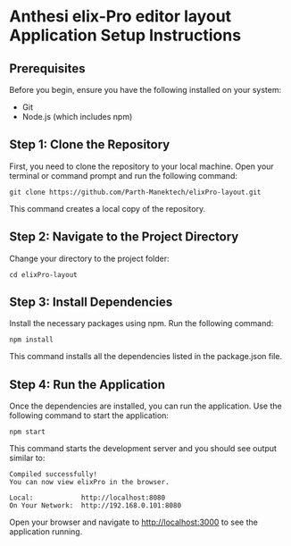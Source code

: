 # Anthesi elix-Pro editor layout Application Setup Instructions

## Prerequisites
Before you begin, ensure you have the following installed on your system:
- Git
- Node.js (which includes npm)

## Step 1: Clone the Repository
First, you need to clone the repository to your local machine. Open your terminal or command prompt and run the following command:
```
git clone https://github.com/Parth-Manektech/elixPro-layout.git
```
This command creates a local copy of the repository.

## Step 2: Navigate to the Project Directory
Change your directory to the project folder:
```
cd elixPro-layout
```

## Step 3: Install Dependencies
Install the necessary packages using npm. Run the following command:
```
npm install
```
This command installs all the dependencies listed in the package.json file.

## Step 4: Run the Application
Once the dependencies are installed, you can run the application. Use the following command to start the application:
```
npm start
```
This command starts the development server and you should see output similar to:
```
Compiled successfully!
You can now view elixPro in the browser.

Local:            http://localhost:8080
On Your Network:  http://192.168.0.101:8080
```
Open your browser and navigate to [http://localhost:3000](http://localhost:3000) to see the application running.